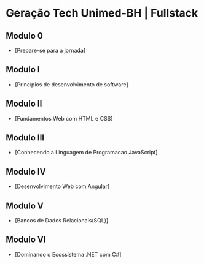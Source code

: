 # Geração Tech Unimed-BH | Fullstack

## Modulo 0

- [Prepare-se para a jornada]


## Modulo I

- [Princípios de desenvolvimento de software]

## Modulo II

- [Fundamentos Web com HTML e CSS]

## Modulo III

- [Conhecendo a Linguagem de Programacao JavaScript]

## Modulo IV

- [Desenvolvimento Web com Angular]

## Modulo V

- [Bancos de Dados Relacionais(SQL)]

## Modulo VI

- [Dominando o Ecossistema .NET com C#]




